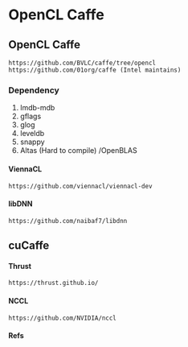 # OpenCL Caffe

## OpenCL Caffe
```
https://github.com/BVLC/caffe/tree/opencl
https://github.com/01org/caffe (Intel maintains)
```
### Dependency
1. lmdb-mdb
2. gflags
3. glog
4. leveldb
5. snappy
6. Altas (Hard to compile) /OpenBLAS

#### ViennaCL
```
https://github.com/viennacl/viennacl-dev
```

#### libDNN
```
https://github.com/naibaf7/libdnn
```

## cuCaffe

#### Thrust
```
https://thrust.github.io/
```

#### NCCL
```
https://github.com/NVIDIA/nccl
```

#### Refs
